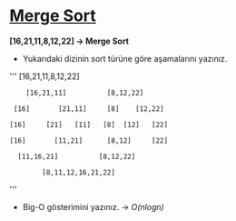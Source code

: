 # [Merge Sort](https://academy.patika.dev/tr/courses/veri-yapilari-ve-algoritmalar/merge-sort-proje)

**[16,21,11,8,12,22] -> Merge Sort**

* Yukarıdaki dizinin sort türüne göre aşamalarını yazınız.



'''             [16,21,11,8,12,22]

        [16,21,11]          [8,12,22]

     [16]       [21,11]     [8]    [12,22]  
       
    [16]     [21]   [11]   [8]  [12]   [22]   

    [16]       [11,21]      [8,12]     [22]

      [11,16,21]          [8,12,22]

            [8,11,12,16,21,22]
'''



* Big-O gösterimini yazınız. -> *O(nlogn)*